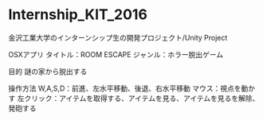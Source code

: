 # Internship_KIT_2016
金沢工業大学のインターンシップ生の開発プロジェクト/Unity Project

OSXアプリ
タイトル：ROOM ESCAPE
ジャンル：ホラー脱出ゲーム

目的
謎の家から脱出する

操作方法
W,A,S,D：前進、左水平移動、後退、右水平移動
マウス：視点を動かす
左クリック：アイテムを取得する、アイテムを見る、アイテムを見るを解除、発砲する
